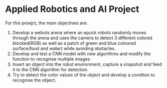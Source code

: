 # Applied Robotics and AI Project
For this proejct, the main objectives are:
1. Develop a webots arena where an epuck robots randomly moves through the arena and uses the camera to detect 3 different colored blocked(RGB) as well as a patch of 
   green and blue coloured surface(food and water) while avoiding obstacles.
2. Develop and test a CNN model with new algorithms and modify the function to recognise multiple images
3. Insert an object into the robot environment, capture a snapshot and feed it to the CNN algorithm for detection.
4. Try to detect the color values of the object and develop a conditon to recognise the object.
